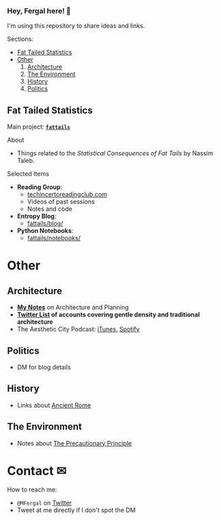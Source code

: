 ### Hey, Fergal here! 👋

I'm using this repository to share ideas and links.

Sections:
* [Fat Tailed Statistics](#fat-tailed-statistics)
* [Other](#other)
    1. [Architecture](#architecture)
    2. [The Environment](#the-environment)
    3. [History](#history)
    4. [Politics](#politics)

## Fat Tailed Statistics
Main project: [**`fattails`**](https://github.com/FergM/fattails)

About
* Things related to the *Statistical Consequences of Fat Tails* by Nassim Taleb.

Selected Items
* **Reading Group**:
    * [techincertoreadingclub.com](http://www.techincertoreadingclub.com/)
    * Videos of past sessions
    * Notes and code
* **Entropy Blog**:
    * [fattails/blog/](https://github.com/FergM/fattails/tree/main/blog)
* **Python Notebooks**:
    * [fattails/notebooks/](https://github.com/FergM/fattails/blob/main/notebooks/README.md)

# Other
## Architecture
* [**My Notes**](https://github.com/FergM/architecture) on Architecture and Planning
* **[Twitter List](https://twitter.com/i/lists/1322508700649750528) of accounts covering gentle density and traditional architecture**
* The Aesthetic City Podcast: [iTunes](https://podcasts.apple.com/lu/podcast/the-aesthetic-city/id1613784991), [Spotify](https://open.spotify.com/show/4cU3tcGKXiziKGuvfd3KIa)

## Politics
* DM for blog details

## History
* Links about [Ancient Rome](./history.md#ancient-rome)

## The Environment
* Notes about [The Precautionary Principle](./environment.md)

# Contact ✉
How to reach me: 
* `@MFergal` on [Twitter](https://twitter.com/MFergal)
* Tweet at me directly if I don't spot the DM
